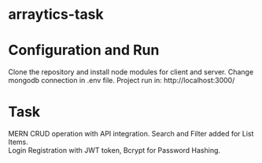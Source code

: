 # arraytics-task

# Configuration and Run
Clone the repository and install node modules for client and server.
Change mongodb connection in .env file.
Project run in: http://localhost:3000/

# Task
MERN CRUD operation with API integration.
Search and Filter added for List Items.  
Login Registration with JWT token, Bcrypt for Password Hashing. 
